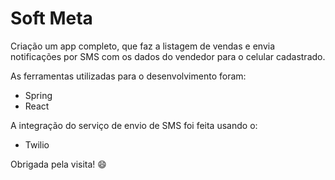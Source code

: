 # Soft Meta


Criação um app completo, que faz a listagem de vendas e envia notificações por SMS com os dados do vendedor para o celular cadastrado.

As ferramentas utilizadas para o desenvolvimento foram:
- Spring 
- React

A integração do serviço de envio de SMS foi feita usando o:
- Twilio

Obrigada pela visita! 😄
